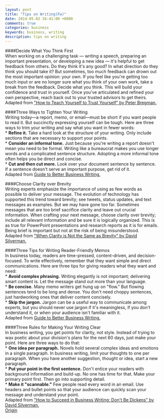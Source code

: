 ```yaml
---
layout: post
title: "Tips on Writing(Fw)"
date: 2014-05-02 16:41:00 +0800
comments: true
categories: business
keywords: business, writing
description: tips on writing
---
```

####Decide What You Think First  
When working on a challenging task — writing a speech, preparing an important presentation, or developing a new idea — it's helpful to get feedback from others. Do they think it's any good? In what direction do they think you should take it? But sometimes, too much feedback can drown out the most important opinion: your own. If you feel like you're getting too much input or are no longer sure what you think of your own work, take a break from the feedback. Decide what you think. This will build your confidence and trust in yourself. Once you've articulated and refined your own perspective, reach back out to your trusted advisors to get theirs.  
Adapted from ["How to Teach Yourself to Trust Yourself" by Peter Bregman.](http://blogs.hbr.org/2010/11/how-to-teach-yourself-to-trust/)<!--more-->  
  
####Three Ways to Tighten Your Writing  
Writing today—a report, memo, or email—must be short if you want people to read it. But succinctly expressing yourself can be tough. Here are three ways to trim your writing and say what you want in fewer words:  
	 * **Refine it.** Take a hard look at the structure of your writing. Only include sections that are necessary to support your points.  
	 * **Consider an informal tone.** Just because you're writing a report doesn't mean you need to be formal. Writing like a bureaucrat makes you use longer words and a complicated sentence structure. Adopting a more informal tone often helps you be direct and concise.  
	 * **Cut and then cut more.** Look over your document sentence by sentence. If a sentence doesn't serve an important purpose, get rid of it.  
Adapted from [Guide to Better Business Writing.](http://hbr.org/product/guide-to-better-business-writing-2nd-edition/an/10919-PDF-ENG)  
  
####Choose Clarity over Brevity  
Writing experts emphasize the importance of using as few words as possible to deliver your message. The evolution of technology has supported this trend toward brevity; see tweets, status updates, and text messages as examples. But we may have gone too far. Sometimes messages that are too brief sacrifice clarity and leave out crucial information. When crafting your next message, choose clarity over brevity; include all relevant information and be sure it is logically organized. This is as true for PowerPoint presentations and research reports as it is for emails. Being brief is important but not at the risk of being misunderstood.  
Adapted from ["When Clarity is Not the Same as Brevity" by David Silverman.](http://blogs.hbr.org/2009/10/when-clarity-is-not-the-same-a/)  
  
####Three Tips for Writing Reader-Friendly Memos  
In business today, readers are time-pressed, content-driven, and decision-focused. To write effectively, remember that they want simple and direct communications. Here are three tips for giving readers what they want and need:  
	* **Avoid complex phrasing.** Writing elegantly is not important; delivering smart content is. Let the message stand out more than your language.  
	* **Be concise.** Many memo writers get hung up on "flow." But flowing sentences tend to be long and dense. You don't need choppy sentences, just hardworking ones that deliver content concisely.  
	* **Skip the jargon.** Jargon can be a useful way to communicate among experts, but you should never use jargon if it's meaningless, if you don't understand it, or when your audience isn't familiar with it.  
Adapted from [Guide to Better Business Writing.](http://hbr.org/product/guide-to-better-business-writing-2nd-edition/an/10919-PDF-ENG)  
  
####Three Rules for Making Your Writing Clear  
In business writing, you get points for clarity, not style. Instead of trying to wax poetic about your division's plans for the next 60 days, just make your point. Here are three ways to do that:  
	* **One idea per paragraph.** Novels hold several complex ideas and emotions in a single paragraph. In business writing, limit your thoughts to one per paragraph. When you have another suggestion, thought or idea, start a  new paragraph.  
	* **Put your point in the first sentence.** Don't entice your readers with background information and build-up. No one has time for that. Make your primary point first. Then go into supporting detail.  
	* **Make it "scannable."** Few people read every word in an email. Use headers and bullet points so that your audience can quickly scan your message and understand your point.  
Adapted from ["How to Succeed in Business Writing: Don't Be Dickens" by David Silverman.](http://blogs.hbr.org/2011/03/how-to-succeed-in-business-wri/)  
[Origin](http://hbr.org/web/management-tip/tips-on-writing) 
